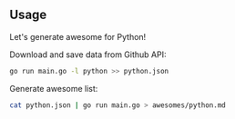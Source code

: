 

## Usage

Let's generate awesome for Python!

Download and save data from Github API:

```bash
go run main.go -l python >> python.json
```

Generate awesome list:

```bash
cat python.json | go run main.go > awesomes/python.md
```
